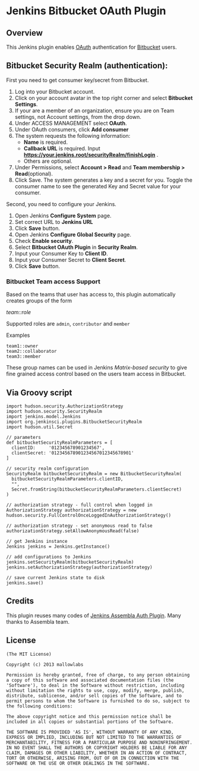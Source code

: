 Jenkins Bitbucket OAuth Plugin
============================

Overview
--------
This Jenkins plugin enables [OAuth](https://oauth.net) authentication for [Bitbucket](https://bitbucket.org) users.

Bitbucket Security Realm (authentication):
--------------------------------------------

First you need to get consumer key/secret from Bitbucket.

1. Log into your Bitbucket account.
2. Click on your account avatar in the top right corner and select **Bitbucket Settings**.
3. If your are a member of an organization, ensure you are on Team settings, not Account settings, from the drop down.
4. Under ACCESS MANAGEMENT select **OAuth**.
5. Under OAuth consumers, click **Add consumer**
6. The system requests the following information:
   * **Name** is required.
   * **Callback URL** is required. Input **https://your.jenkins.root/securityRealm/finishLogin** .
   * Others are optional.
7. Under Permissions, select **Account > Read** and **Team membership > Read**(optional).
8. Click Save.
The system generates a key and a secret for you.
Toggle the consumer name to see the generated Key and Secret value for your consumer.

Second, you need to configure your Jenkins.

1. Open Jenkins **Configure System** page.
2. Set correct URL to **Jenkins URL**
3. Click **Save** button.
4. Open Jenkins **Configure Global Security** page.
5. Check **Enable security**.
6. Select **Bitbucket OAuth Plugin** in **Security Realm**.
7. Input your Consumer Key to **Client ID**.
8. Input your Consumer Secret to **Client Secret**.
9. Click **Save** button.

### Bitbucket Team access Support
Based on the teams that user has access to, this plugin automatically creates groups of the form

_team::role_

Supported roles are `admin`, `contributor` and `member`

Examples
```
team1::owner
team2::collaborator
team3::member
```

These group names can be used in Jenkins *Matrix-based security* to give fine grained access control based on the users team access in Bitbucket.

Via Groovy script
-----------------------------------
```
import hudson.security.AuthorizationStrategy
import hudson.security.SecurityRealm
import jenkins.model.Jenkins
import org.jenkinsci.plugins.BitbucketSecurityRealm
import hudson.util.Secret

// parameters
def bitbucketSecurityRealmParameters = [
  clientID:     '012345678901234567',
  clientSecret: '012345678901234567012345678901'
]

// security realm configuration
SecurityRealm bitbucketSecurityRealm = new BitbucketSecurityRealm(
  bitbucketSecurityRealmParameters.clientID,
  "",
  Secret.fromString(bitbucketSecurityRealmParameters.clientSecret)
)

// authorization strategy - full control when logged in
AuthorizationStrategy authorizationStrategy = new hudson.security.FullControlOnceLoggedInAuthorizationStrategy()

// authorization strategy - set anonymous read to false
authorizationStrategy.setAllowAnonymousRead(false)

// get Jenkins instance
Jenkins jenkins = Jenkins.getInstance()

// add configurations to Jenkins
jenkins.setSecurityRealm(bitbucketSecurityRealm)
jenkins.setAuthorizationStrategy(authorizationStrategy)

// save current Jenkins state to disk
jenkins.save()
```

Credits
-------
This plugin reuses many codes of [Jenkins Assembla Auth Plugin](https://wiki.jenkins-ci.org/display/JENKINS/Assembla+Auth+Plugin).
Many thanks to Assembla team.


License
-------

	(The MIT License)

	Copyright (c) 2013 mallowlabs

	Permission is hereby granted, free of charge, to any person obtaining
	a copy of this software and associated documentation files (the
	'Software'), to deal in the Software without restriction, including
	without limitation the rights to use, copy, modify, merge, publish,
	distribute, sublicense, and/or sell copies of the Software, and to
	permit persons to whom the Software is furnished to do so, subject to
	the following conditions:

	The above copyright notice and this permission notice shall be
	included in all copies or substantial portions of the Software.

	THE SOFTWARE IS PROVIDED 'AS IS', WITHOUT WARRANTY OF ANY KIND,
	EXPRESS OR IMPLIED, INCLUDING BUT NOT LIMITED TO THE WARRANTIES OF
	MERCHANTABILITY, FITNESS FOR A PARTICULAR PURPOSE AND NONINFRINGEMENT.
	IN NO EVENT SHALL THE AUTHORS OR COPYRIGHT HOLDERS BE LIABLE FOR ANY
	CLAIM, DAMAGES OR OTHER LIABILITY, WHETHER IN AN ACTION OF CONTRACT,
	TORT OR OTHERWISE, ARISING FROM, OUT OF OR IN CONNECTION WITH THE
	SOFTWARE OR THE USE OR OTHER DEALINGS IN THE SOFTWARE.
